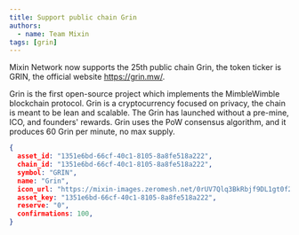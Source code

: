 ```yaml
---
title: Support public chain Grin
authors:  
  - name: Team Mixin
tags: [grin]
---
```


Mixin Network now supports the 25th public chain Grin, the token ticker is GRIN, the official website https://grin.mw/.

Grin is the first open-source project which implements the MimbleWimble blockchain protocol. Grin is a cryptocurrency focused on privacy, the chain is meant to be lean and scalable. The Grin has launched without a pre-mine, ICO, and founders' rewards. Grin uses the PoW consensus algorithm, and it produces 60 Grin per minute, no max supply.

```json
{
  asset_id: "1351e6bd-66cf-40c1-8105-8a8fe518a222",
  chain_id: "1351e6bd-66cf-40c1-8105-8a8fe518a222",
  symbol: "GRIN",
  name: "Grin",
  icon_url: "https://mixin-images.zeromesh.net/0rUV7Qlq3BkRbjf9DL1gt0f2cH92-oeDmnr2SL2MBe6h0WLDqX6krEKR-IXGC6O2y2CLwyYcikLbUVc_GbwUgz4=s128";;,
  asset_key: "1351e6bd-66cf-40c1-8105-8a8fe518a222",
  reserve: "0",
  confirmations: 100,
}
```
